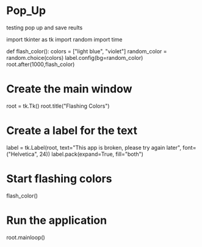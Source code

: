 # Pop_Up
testing pop up and save reults

import tkinter as tk
import random
import time

def flash_color():
    colors = ["light blue",  "violet"]
    random_color = random.choice(colors)
    label.config(bg=random_color)
    root.after(1000,flash_color)

# Create the main window
root = tk.Tk()
root.title("Flashing Colors")

# Create a label for the text
label = tk.Label(root, text="This app is broken, please try again later", font=("Helvetica", 24))
label.pack(expand=True, fill="both")

# Start flashing colors
flash_color()

# Run the application
root.mainloop()



